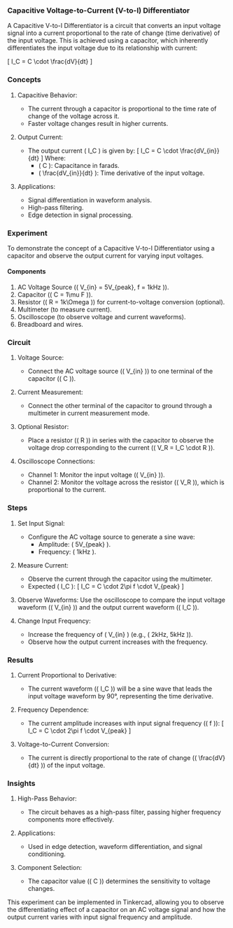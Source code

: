 ### Capacitive Voltage-to-Current (V-to-I) Differentiator

A Capacitive V-to-I Differentiator is a circuit that converts an input voltage signal into a current proportional to the rate of change (time derivative) of the input voltage. This is achieved using a capacitor, which inherently differentiates the input voltage due to its relationship with current:

\[
I_C = C \cdot \frac{dV}{dt}
\]

### Concepts

1. Capacitive Behavior:
   - The current through a capacitor is proportional to the time rate of change of the voltage across it.
   - Faster voltage changes result in higher currents.

2. Output Current:
   - The output current \( I_C \) is given by:
     \[
     I_C = C \cdot \frac{dV_{in}}{dt}
     \]
     Where:
     - \( C \): Capacitance in farads.
     - \( \frac{dV_{in}}{dt} \): Time derivative of the input voltage.

3. Applications:
   - Signal differentiation in waveform analysis.
   - High-pass filtering.
   - Edge detection in signal processing.

### Experiment

To demonstrate the concept of a Capacitive V-to-I Differentiator using a capacitor and observe the output current for varying input voltages.

#### Components

1. AC Voltage Source (\( V_{in} = 5V_{peak}, f = 1kHz \)).
2. Capacitor (\( C = 1\mu F \)).
3. Resistor (\( R = 1k\Omega \)) for current-to-voltage conversion (optional).
4. Multimeter (to measure current).
5. Oscilloscope (to observe voltage and current waveforms).
6. Breadboard and wires.

### Circuit

1. Voltage Source:
   - Connect the AC voltage source (\( V_{in} \)) to one terminal of the capacitor (\( C \)).

2. Current Measurement:
   - Connect the other terminal of the capacitor to ground through a multimeter in current measurement mode.

3. Optional Resistor:
   - Place a resistor (\( R \)) in series with the capacitor to observe the voltage drop corresponding to the current (\( V_R = I_C \cdot R \)).

4. Oscilloscope Connections:
   - Channel 1: Monitor the input voltage (\( V_{in} \)).
   - Channel 2: Monitor the voltage across the resistor (\( V_R \)), which is proportional to the current.

### Steps

1. Set Input Signal:
   - Configure the AC voltage source to generate a sine wave:
     - Amplitude: \( 5V_{peak} \).
     - Frequency: \( 1kHz \).

2. Measure Current:
   - Observe the current through the capacitor using the multimeter.
   - Expected \( I_C \):
     \[
     I_C = C \cdot 2\pi f \cdot V_{peak}
     \]

3. Observe Waveforms: Use the oscilloscope to compare the input voltage waveform (\( V_{in} \)) and the output current waveform (\( I_C \)).

4. Change Input Frequency:
   - Increase the frequency of \( V_{in} \) (e.g., \( 2kHz, 5kHz \)).
   - Observe how the output current increases with the frequency.

### Results

1. Current Proportional to Derivative:
   - The current waveform (\( I_C \)) will be a sine wave that leads the input voltage waveform by 90°, representing the time derivative.

2. Frequency Dependence:
   - The current amplitude increases with input signal frequency (\( f \)):
     \[
     I_C = C \cdot 2\pi f \cdot V_{peak}
     \]

3. Voltage-to-Current Conversion:
   - The current is directly proportional to the rate of change (\( \frac{dV}{dt} \)) of the input voltage.

### Insights

1. High-Pass Behavior:
   - The circuit behaves as a high-pass filter, passing higher frequency components more effectively.

2. Applications:
   - Used in edge detection, waveform differentiation, and signal conditioning.

3. Component Selection:
   - The capacitor value (\( C \)) determines the sensitivity to voltage changes.

This experiment can be implemented in Tinkercad, allowing you to observe the differentiating effect of a capacitor on an AC voltage signal and how the output current varies with input signal frequency and amplitude.
